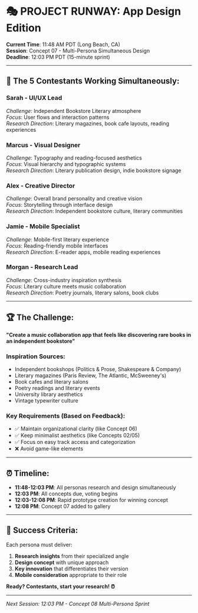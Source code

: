 # 🎭 PROJECT RUNWAY: App Design Edition

**Current Time**: 11:48 AM PDT (Long Beach, CA)  
**Session**: Concept 07 - Multi-Persona Simultaneous Design  
**Deadline**: 12:03 PM PDT (15-minute sprint)

---

## 👥 **The 5 Contestants Working Simultaneously:**

### **Sarah** - UI/UX Lead  
*Challenge*: Independent Bookstore Literary atmosphere  
*Focus*: User flows and interaction patterns  
*Research Direction*: Literary magazines, book cafe layouts, reading experiences

### **Marcus** - Visual Designer  
*Challenge*: Typography and reading-focused aesthetics  
*Focus*: Visual hierarchy and typographic systems  
*Research Direction*: Literary publication design, indie bookstore signage

### **Alex** - Creative Director  
*Challenge*: Overall brand personality and creative vision  
*Focus*: Storytelling through interface design  
*Research Direction*: Independent bookstore culture, literary communities

### **Jamie** - Mobile Specialist  
*Challenge*: Mobile-first literary experience  
*Focus*: Reading-friendly mobile interfaces  
*Research Direction*: E-reader apps, mobile reading experiences

### **Morgan** - Research Lead  
*Challenge*: Cross-industry inspiration synthesis  
*Focus*: Literary culture meets music collaboration  
*Research Direction*: Poetry journals, literary salons, book clubs

---

## 🏆 **The Challenge**: 
**"Create a music collaboration app that feels like discovering rare books in an independent bookstore"**

### Inspiration Sources:
- Independent bookshops (Politics & Prose, Shakespeare & Company)
- Literary magazines (Paris Review, The Atlantic, McSweeney's) 
- Book cafes and literary salons
- Poetry readings and literary events
- University library aesthetics
- Vintage typewriter culture

### Key Requirements (Based on Feedback):
- ✅ Maintain organizational clarity (like Concept 06)
- ✅ Keep minimalist aesthetics (like Concepts 02/05)
- ✅ Focus on easy track access and categorization
- ❌ Avoid game-like elements

---

## ⏰ **Timeline**:
- **11:48-12:03 PM**: All personas research and design simultaneously
- **12:03 PM**: All concepts due, voting begins
- **12:03-12:08 PM**: Rapid prototype creation for winning concept
- **12:08 PM**: Concept 07 added to gallery

---

## 🎯 **Success Criteria**:
Each persona must deliver:
1. **Research insights** from their specialized angle
2. **Design concept** with unique approach
3. **Key innovation** that differentiates their version
4. **Mobile consideration** appropriate to their role

**Ready? Contestants, start your research! ⏰**

---

*Next Session: 12:03 PM - Concept 08 Multi-Persona Sprint*